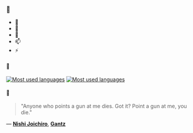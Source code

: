 ### 👋

- 🔭
- 🌱
- 💬
- 📫
- ⚡

#### 🧏

[![Most used languages](https://github-readme-stats-aynah.vercel.app/api/top-langs/?username=aynh&theme=solarized-dark&langs_count=6&layout=compact&hide_title=true)](https://github.com/anuraghazra/github-readme-stats#gh-dark-mode-only)
[![Most used languages](https://github-readme-stats-aynah.vercel.app/api/top-langs/?username=aynh&theme=solarized-light&langs_count=6&layout=compact&hide_title=true)](https://github.com/anuraghazra/github-readme-stats#gh-light-mode-only)

#### 💬

> "Anyone who points a gun at me dies. Got it? Point a gun at me, you die."

&mdash; [**Nishi Joichiro**](https://myanimelist.net/character.php?q=Nishi%20Joichiro&cat=character), [**Gantz**](https://myanimelist.net/search/all?q=Gantz&cat=all)
